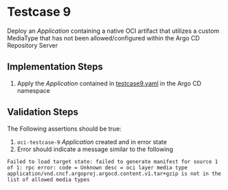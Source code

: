 # Testcase 9

Deploy an _Application_ containing a native OCI artifact that utilizes a custom MediaType that has not been allowed/configured within the Argo CD Repository Server

## Implementation Steps

1. Apply the _Application_ contained in [testcase9.yaml](../applications/testcase9.yaml) in the Argo CD namespace

## Validation Steps

The Following assertions should be true:

1. `oci-testcase-9` _Application_ created and in error state
2. Error should indicate a message similar to the following

```
Failed to load target state: failed to generate manifest for source 1 of 1: rpc error: code = Unknown desc = oci layer media type application/vnd.cncf.argoproj.argocd.content.v1.tar+gzip is not in the list of allowed media types
```


